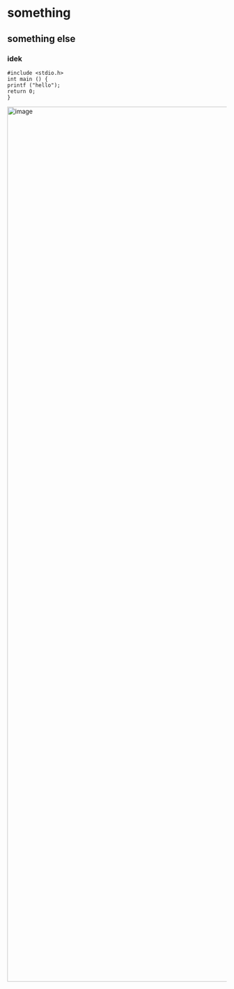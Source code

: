 # something 
## something else
### idek
```
#include <stdio.h>
int main () {
printf ("hello");
return 0;
}
```

<img width="3000" height="2003" alt="image" src="https://github.com/user-attachments/assets/e5c77d5b-4a58-494d-a7dc-e6d8fa6406f1" />
